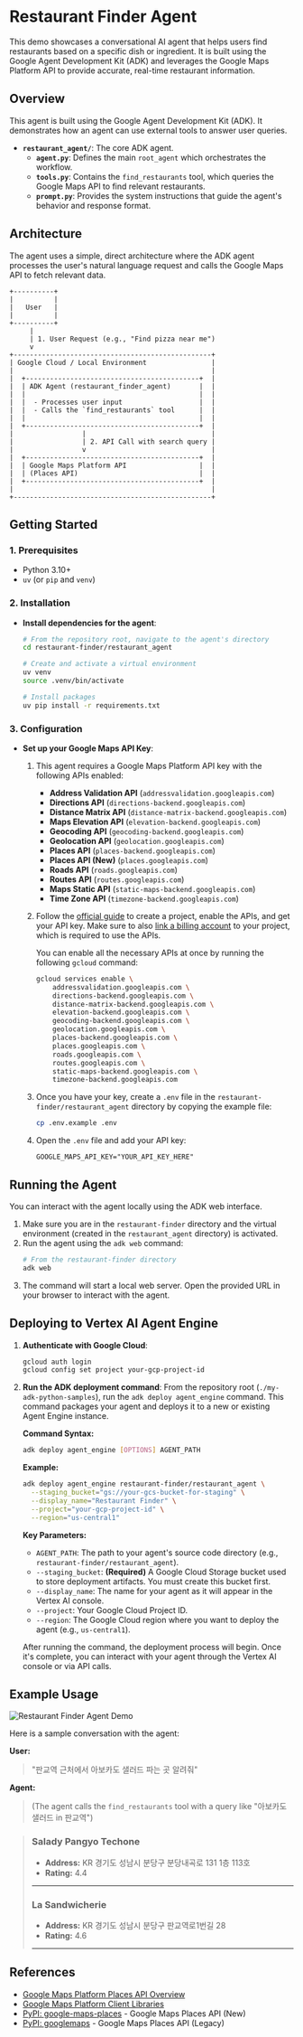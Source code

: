 # Restaurant Finder Agent

This demo showcases a conversational AI agent that helps users find restaurants based on a specific dish or ingredient. It is built using the Google Agent Development Kit (ADK) and leverages the Google Maps Platform API to provide accurate, real-time restaurant information.

## Overview

This agent is built using the Google Agent Development Kit (ADK). It demonstrates how an agent can use external tools to answer user queries.

- **`restaurant_agent/`**: The core ADK agent.
  - **`agent.py`**: Defines the main `root_agent` which orchestrates the workflow.
  - **`tools.py`**: Contains the `find_restaurants` tool, which queries the Google Maps API to find relevant restaurants.
  - **`prompt.py`**: Provides the system instructions that guide the agent's behavior and response format.

## Architecture

The agent uses a simple, direct architecture where the ADK agent processes the user's natural language request and calls the Google Maps API to fetch relevant data.

```ascii
+----------+
|          |
|   User   |
|          |
+----------+
     |
     | 1. User Request (e.g., "Find pizza near me")
     v
+-------------------------------------------------+
| Google Cloud / Local Environment                |
|                                                 | 
|  +-------------------------------------------+  |
|  | ADK Agent (restaurant_finder_agent)       |  |
|  |                                           |  |
|  |  - Processes user input                   |  |  
|  |  - Calls the `find_restaurants` tool      |  |  
|  |                                           |  |
|  +-------------------------------------------+  |
|                 |                               |
|                 | 2. API Call with search query |
|                 v                               |
|  +-------------------------------------------+  |
|  | Google Maps Platform API                  |  |  
|  | (Places API)                              |  |  
|  +-------------------------------------------+  |
|                                                 |
+-------------------------------------------------+
```

## Getting Started

### 1. Prerequisites

- Python 3.10+
- `uv` (or `pip` and `venv`)

### 2. Installation

- **Install dependencies for the agent**:
    ```bash
    # From the repository root, navigate to the agent's directory
    cd restaurant-finder/restaurant_agent

    # Create and activate a virtual environment
    uv venv
    source .venv/bin/activate

    # Install packages
    uv pip install -r requirements.txt
    ```

### 3. Configuration

- **Set up your Google Maps API Key**:
    1.  This agent requires a Google Maps Platform API key with the following APIs enabled:
        -   **Address Validation API** (`addressvalidation.googleapis.com`)
        -   **Directions API** (`directions-backend.googleapis.com`)
        -   **Distance Matrix API** (`distance-matrix-backend.googleapis.com`)
        -   **Maps Elevation API** (`elevation-backend.googleapis.com`)
        -   **Geocoding API** (`geocoding-backend.googleapis.com`)
        -   **Geolocation API** (`geolocation.googleapis.com`)
        -   **Places API** (`places-backend.googleapis.com`)
        -   **Places API (New)** (`places.googleapis.com`)
        -   **Roads API** (`roads.googleapis.com`)
        -   **Routes API** (`routes.googleapis.com`)
        -   **Maps Static API** (`static-maps-backend.googleapis.com`)
        -   **Time Zone API** (`timezone-backend.googleapis.com`)
    2.  Follow the [official guide](https://developers.google.com/maps/gmp-get-started) to create a project, enable the APIs, and get your API key. Make sure to also [link a billing account](https://cloud.google.com/billing/docs/how-to/manage-billing-account) to your project, which is required to use the APIs.

        You can enable all the necessary APIs at once by running the following `gcloud` command:
        ```bash
        gcloud services enable \
            addressvalidation.googleapis.com \
            directions-backend.googleapis.com \
            distance-matrix-backend.googleapis.com \
            elevation-backend.googleapis.com \
            geocoding-backend.googleapis.com \
            geolocation.googleapis.com \
            places-backend.googleapis.com \
            places.googleapis.com \
            roads.googleapis.com \
            routes.googleapis.com \
            static-maps-backend.googleapis.com \
            timezone-backend.googleapis.com
        ```
    3.  Once you have your key, create a `.env` file in the `restaurant-finder/restaurant_agent` directory by copying the example file:
        ```bash
        cp .env.example .env
        ```
    4.  Open the `.env` file and add your API key:
        ```
        GOOGLE_MAPS_API_KEY="YOUR_API_KEY_HERE"
        ```

## Running the Agent

You can interact with the agent locally using the ADK web interface.

1.  Make sure you are in the `restaurant-finder` directory and the virtual environment (created in the `restaurant_agent` directory) is activated.
2.  Run the agent using the `adk web` command:
    ```bash
    # From the restaurant-finder directory
    adk web
    ```
3.  The command will start a local web server. Open the provided URL in your browser to interact with the agent.

## Deploying to Vertex AI Agent Engine

1.  **Authenticate with Google Cloud**:
    ```bash
    gcloud auth login
    gcloud config set project your-gcp-project-id
    ```

2.  **Run the ADK deployment command**:
    From the repository root (`./my-adk-python-samples`), run the `adk deploy agent_engine` command. This command packages your agent and deploys it to a new or existing Agent Engine instance.

    **Command Syntax:**
    ```bash
    adk deploy agent_engine [OPTIONS] AGENT_PATH
    ```

    **Example:**
    ```bash
    adk deploy agent_engine restaurant-finder/restaurant_agent \
      --staging_bucket="gs://your-gcs-bucket-for-staging" \
      --display_name="Restaurant Finder" \
      --project="your-gcp-project-id" \
      --region="us-central1"
    ```

    **Key Parameters:**
    *   `AGENT_PATH`: The path to your agent's source code directory (e.g., `restaurant-finder/restaurant_agent`).
    *   `--staging_bucket`: **(Required)** A Google Cloud Storage bucket used to store deployment artifacts. You must create this bucket first.
    *   `--display_name`: The name for your agent as it will appear in the Vertex AI console.
    *   `--project`: Your Google Cloud Project ID.
    *   `--region`: The Google Cloud region where you want to deploy the agent (e.g., `us-central1`).

    After running the command, the deployment process will begin. Once it's complete, you can interact with your agent through the Vertex AI console or via API calls.

## Example Usage

![Restaurant Finder Agent Demo](./assets/restaurant_finder.png)

Here is a sample conversation with the agent:

**User:**
> "판교역 근처에서 아보카도 샐러드 파는 곳 알려줘"

**Agent:**
> (The agent calls the `find_restaurants` tool with a query like "아보카도 샐러드 in 판교역")

> ### Salady Pangyo Techone
> *   **Address:** KR 경기도 성남시 분당구 분당내곡로 131 1층 113호
> *   **Rating:** 4.4
>
> ---
>
> ### La Sandwicherie
> *   **Address:** KR 경기도 성남시 분당구 판교역로1번길 28
> *   **Rating:** 4.6
>
> ---

## References

- [Google Maps Platform Places API Overview](https://developers.google.com/maps/documentation/places/web-service/overview)
- [Google Maps Platform Client Libraries](https://developers.google.com/maps/documentation/places/web-service/client-libraries)
- [PyPI: google-maps-places](https://pypi.org/project/google-maps-places/) - Google Maps Places API (New)
- [PyPI: googlemaps](https://pypi.org/project/googlemaps/) - Google Maps Places API (Legacy)
